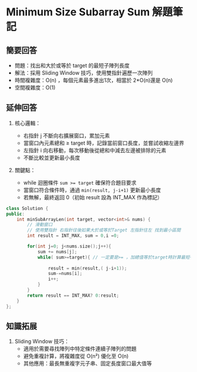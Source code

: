 # Minimum Size Subarray Sum 解題筆記

## 簡要回答
- 問題：找出和大於或等於 target 的最短子陣列長度
- 解法：採用 Sliding Window 技巧，使用雙指針遍歷一次陣列
- 時間複雜度：O(n) ，每個元素最多進出1次，相當於 2*O(n)還是 O(n)
- 空間複雜度：O(1)

## 延伸回答
1. 核心邏輯：
   - 右指針 j 不斷向右擴展窗口，累加元素
   - 當窗口內元素總和 ≥ target 時，記錄當前窗口長度，並嘗試收縮左邊界
   - 左指針 i 向右移動，每次移動後從總和中減去左邊被排除的元素
   - 不斷比較並更新最小長度

2. 關鍵點：
   - while 迴圈條件 `sum >= target` 確保符合題目要求
   - 當窗口符合條件時，通過 `min(result, j-i+1)` 更新最小長度
   - 若無解，最終返回 0（初始 result 設為 INT_MAX 作為標記）

``` cpp
class Solution {
public:
    int minSubArrayLen(int target, vector<int>& nums) {
        // 滑動窗口
        // 使用雙指針 右指針往後如果大於或等於Target 左指針往左 找到最小區間
        int result = INT_MAX, sum = 0,i =0;

        for(int j=0; j<nums.size();j++){
            sum += nums[j];
            while( sum>=target){ // 一定要是>= ，加總值等於target時計算最短子序列長度
            
                result = min(result,( j-i+1));
                sum-=nums[i];
                i++;
            }
        }
        return result == INT_MAX? 0:result;
    }
};

```
## 知識拓展
1. Sliding Window 技巧：
   - 適用於需要尋找陣列中特定條件連續子陣列的問題
   - 避免重複計算，將複雜度從 O(n²) 優化至 O(n)
   - 其他應用：最長無重複字元子串、固定長度窗口最大值等
